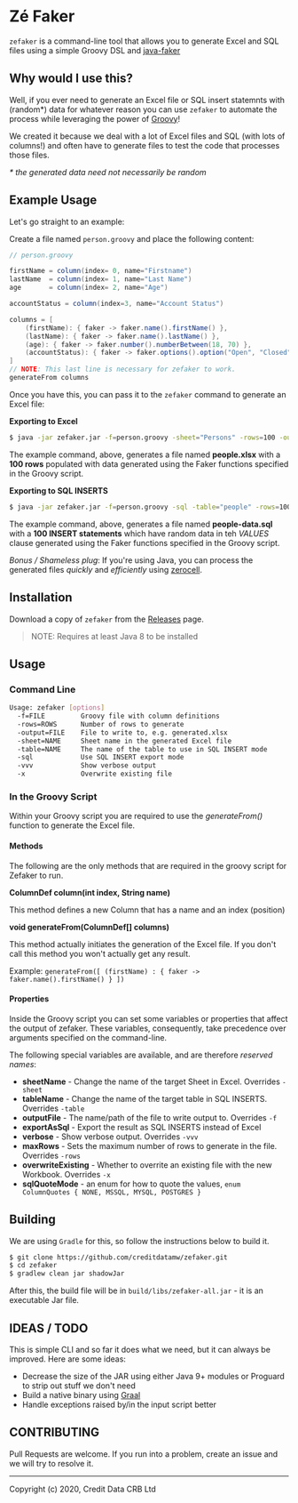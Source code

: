 Zé Faker
========

`zefaker` is a command-line tool that allows you to generate Excel and SQL files 
using a simple Groovy DSL and [java-faker](https://github.com/DiUS/java-faker)

## Why would I use this?

Well, if you ever need to generate an Excel file or SQL insert statemnts 
with (random*) data for whatever reason you can use `zefaker` to automate the 
process while leveraging the power of [Groovy](https://www.groovy-lang.org)!

We created it because we deal with a lot of Excel files and SQL (with lots of columns!) 
and often have to generate files to test the code that processes those files.

_* the generated data need not necessarily be random_

## Example Usage

Let's go straight to an example:

Create a file named `person.groovy` and place the following content:

```groovy
// person.groovy

firstName = column(index= 0, name="Firstname")
lastName  = column(index= 1, name="Last Name")
age       = column(index= 2, name="Age")

accountStatus = column(index=3, name="Account Status")

columns = [
    (firstName): { faker -> faker.name().firstName() },
    (lastName): { faker -> faker.name().lastName() },
    (age): { faker -> faker.number().numberBetween(18, 70) },
    (accountStatus): { faker -> faker.options().option("Open", "Closed") }
]
// NOTE: This last line is necessary for zefaker to work.
generateFrom columns
```

Once you have this, you can pass it to the `zefaker` command to generate an Excel file:

**Exporting to Excel**

```sh
$ java -jar zefaker.jar -f=person.groovy -sheet="Persons" -rows=100 -output=people.xlsx
```

The example command, above, generates a file named **people.xlsx** with a **100 rows** populated
with data generated using the Faker functions specified in the Groovy script.

**Exporting to SQL INSERTS**

```sh
$ java -jar zefaker.jar -f=person.groovy -sql -table="people" -rows=100 -output=people-data.sql
```

The example command, above, generates a file named **people-data.sql** with a 
**100 INSERT statements** which have random data in teh _VALUES_ clause
generated using the Faker functions specified in the Groovy script.

_Bonus / Shameless plug_: If you're using Java, you can process the generated files _quickly_ and 
_efficiently_ using [zerocell](https://github.com/creditdatamw/zerocell).

## Installation

Download a copy of `zefaker` from the [Releases](https://github.com/creditdatamw/zefaker/releases) page.

> NOTE: Requires at least Java 8 to be installed

## Usage

### Command Line

```sh
Usage: zefaker [options]
  -f=FILE         Groovy file with column definitions
  -rows=ROWS      Number of rows to generate
  -output=FILE    File to write to, e.g. generated.xlsx
  -sheet=NAME     Sheet name in the generated Excel file
  -table=NAME     The name of the table to use in SQL INSERT mode
  -sql            Use SQL INSERT export mode
  -vvv            Show verbose output
  -x              Overwrite existing file
```

### In the Groovy Script

Within your Groovy script you are required to use the *generateFrom(<map>)* 
function to generate the Excel file.

#### Methods

The following are the only methods that are required in the groovy script for 
Zefaker to run. 

**ColumnDef column(int index, String name)**


This method defines a new Column that has a name and an index (position)

**void generateFrom(ColumnDef[] columns)**

This method actually initiates the generation of the Excel file. If you don't
call this method you won't actually get any result. 

Example: `generateFrom([ (firstName) : { faker -> faker.name().firstName() } ])`

#### Properties

Inside the Groovy script you can set some variables or properties that affect the 
output of zefaker. These variables, consequently, take precedence over arguments 
specified on the command-line. 

The following special variables are available, and are therefore *reserved names*:

* **sheetName** - Change the name of the target Sheet in Excel. Overrides `-sheet`
* **tableName** - Change the name of the target table in SQL INSERTS. Overrides `-table`
* **outputFile** - The name/path of the file to write output to. Overrides `-f`
* **exportAsSql** - Export the result as SQL INSERTS instead of Excel
* **verbose** - Show verbose output. Overrides `-vvv`
* **maxRows** - Sets the maximum number of rows to generate in the file. Overrides `-rows`
* **overwriteExisting** - Whether to overrite an existing file with the new Workbook. Overrides `-x`
* **sqlQuoteMode** - an enum for how to quote the values, `enum ColumnQuotes { NONE, MSSQL, MYSQL, POSTGRES }`

## Building

We are using `Gradle` for this, so follow the instructions below to build it.

```sh
$ git clone https://github.com/creditdatamw/zefaker.git
$ cd zefaker
$ gradlew clean jar shadowJar
```

After this, the build file will be in `build/libs/zefaker-all.jar` - it is an executable Jar file.

## IDEAS / TODO

This is simple CLI and so far it does what we need, but it can always be improved.
Here are some ideas:

- Decrease the size of the JAR using either Java 9+ modules or Proguard to strip out stuff we don't need
- Build a native binary using [Graal](https://www.graalvm.org/)
- Handle exceptions raised by/in the input script better

## CONTRIBUTING

Pull Requests are welcome. If you run into a problem, create an issue and we will try to resolve it.

---

Copyright (c) 2020, Credit Data CRB Ltd